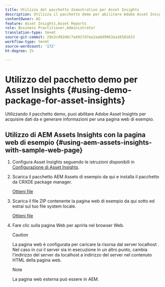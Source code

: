 ```yaml
---
title: Utilizzo del pacchetto dimostrativo per Asset Insights
description: Utilizza il pacchetto demo per abilitare Adobe Asset Insights per acquisire dati da e generare informazioni per una pagina web.
contentOwner: AG
feature: Asset Insights,Asset Reports
role: Business Practitioner,Administrator
translation-type: tm+mt
source-git-commit: 29e3cd92d6c7a4917d7ee2aa8d9963aa16581633
workflow-type: tm+mt
source-wordcount: '172'
ht-degree: 2%

---
```



# Utilizzo del pacchetto demo per Asset Insights {#using-demo-package-for-asset-insights}

Utilizzando il pacchetto demo, puoi abilitare Adobe Asset Insights per acquisire dati da e generare informazioni per una pagina web di esempio.

## Utilizzo di AEM Assets Insights con la pagina web di esempio {#using-aem-assets-insights-with-sample-web-page}

1. Configura Asset Insights seguendo le istruzioni disponibili in [Configurazione di Asset Insights](touch-ui-configuring-asset-insights.md).
1. Scarica il pacchetto AEM Assets di esempio da qui e installa il pacchetto da CRXDE package manager.

   [Ottieni file](assets/insightsdemo.zip)

1. Scarica il file ZIP contenente la pagina web di esempio da qui sotto ed estrai sul tuo file system locale.

   [Ottieni file](assets/demosite.zip)

1. Fare clic sulla pagina Web per aprirla nel browser Web.

   >[!CAUTION]
   >
   >La pagina web è configurata per caricare la risorsa dal server localhost . Nel caso in cui il server sia in esecuzione in un altro punto, cambia l&#39;indirizzo del server da localhost a indirizzo del server nel contenuto HTML della pagina web.

   >[!NOTE]
   >
   >La pagina web esterna può essere in AEM.
